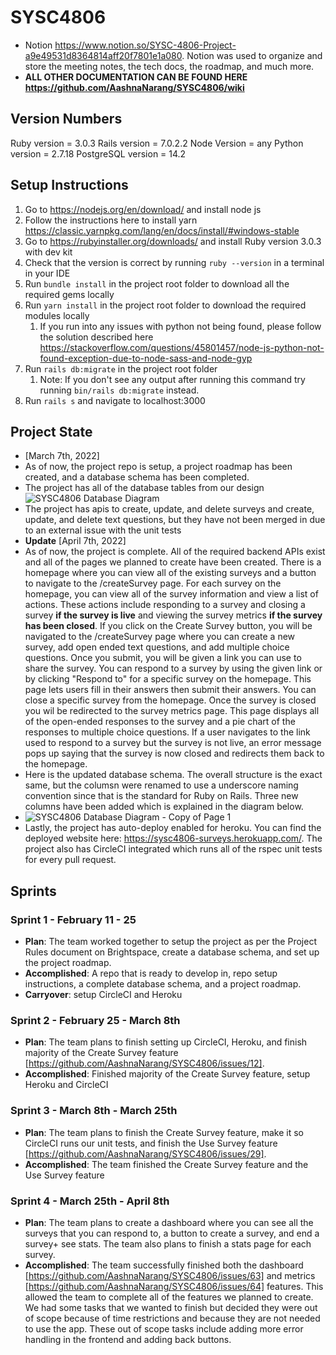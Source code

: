 
# SYSC4806
- Notion https://www.notion.so/SYSC-4806-Project-a9e49531d8364814aff20f7801e1a080. Notion was used to organize and store the meeting notes, the tech docs, the roadmap, and much more. 
- **ALL OTHER DOCUMENTATION CAN BE FOUND HERE https://github.com/AashnaNarang/SYSC4806/wiki**

## Version Numbers
Ruby version = 3.0.3
Rails version = 7.0.2.2
Node Version = any 
Python version = 2.7.18
PostgreSQL version = 14.2

## Setup Instructions
1. Go to https://nodejs.org/en/download/ and install node js
2. Follow the instructions here to install yarn https://classic.yarnpkg.com/lang/en/docs/install/#windows-stable
3. Go to https://rubyinstaller.org/downloads/ and install Ruby version 3.0.3 with dev kit
4. Check that the version is correct by running `ruby --version` in a terminal in your IDE
5. Run `bundle install` in the project root folder to download all the required gems locally
6. Run `yarn install` in the project root folder to download the required modules locally
    1. If you run into any issues with python not being found, please follow the solution described here https://stackoverflow.com/questions/45801457/node-js-python-not-found-exception-due-to-node-sass-and-node-gyp
7. Run `rails db:migrate` in the project root folder
    1. Note: If you don't see any output after running this command try running `bin/rails db:migrate` instead. 
8. Run `rails s` and navigate to localhost:3000

## Project State
- [March 7th, 2022]
- As of now, the project repo is setup, a project roadmap has been created, and a database schema has been completed.
- The project has all of the database tables from our design
![SYSC4806 Database Diagram](https://user-images.githubusercontent.com/46693188/157083897-56cc62a5-d83e-4f1f-9736-e3ae6a6e06b2.png)
- The project has apis to create, update, and delete surveys and create, update, and delete text questions, but they have not been merged in due to an external issue with the unit tests
- **Update** [April 7th, 2022]
- As of now, the project is complete. All of the required backend APIs exist and all of the pages we planned to create have been created. There is a homepage where you can view all of the existing surveys and a button to navigate to the /createSurvey page. For each survey on the homepage, you can view all of the survey information and view a list of actions. These actions include responding to a survey and closing a survey **if the survey is live** and viewing the survey metrics **if the survey has been closed**. If you click on the Create Survey button, you will be navigated to the /createSurvey page where you can create a new survey, add open ended text questions, and add multiple choice questions. Once you submit, you will be given a link you can use to share the survey. You can respond to a survey by using the given link or by clicking "Respond to" for a specific survey on the homepage. This page lets users fill in their answers then submit their answers. You can close a specific survey from the homepage. Once the survey is closed you wil be redirected to the survey metrics page. This page displays all of the open-ended responses to the survey and a pie chart of the responses to multiple choice questions. If a user navigates to the link used to respond to a survey but the survey is not live, an error message pops up saying that the survey is now closed and redirects them back to the homepage.
- Here is the updated database schema. The overall structure is the exact same, but the columsn were renamed to use a underscore naming convention since that is the standard for Ruby on Rails. Three new columns have been added which is explained in the diagram below.
- ![SYSC4806 Database Diagram - Copy of Page 1](https://user-images.githubusercontent.com/46693188/162253259-44f75431-dfeb-4f24-a9df-27e6eb19cdb1.png)
- Lastly, the project has auto-deploy enabled for heroku. You can find the deployed website here: https://sysc4806-surveys.herokuapp.com/. The project also has CircleCI integrated which runs all of the rspec unit tests for every pull request. 

## Sprints
### Sprint 1 - February 11 - 25
- **Plan**: The team worked together to setup the project as per the Project Rules document on Brightspace, create a database schema, and set up the project roadmap.
- **Accomplished**: A repo that is ready to develop in, repo setup instructions, a complete database schema, and a project roadmap. 
- **Carryover**: setup CircleCI and Heroku

### Sprint 2 - February 25 - March 8th
- **Plan**: The team plans to finish setting up CircleCI, Heroku, and finish majority of the Create Survey feature [https://github.com/AashnaNarang/SYSC4806/issues/12]. 
- **Accomplished**: Finished majority of the Create Survey feature, setup Heroku and CircleCI

### Sprint 3 - March 8th - March 25th
- **Plan**: The team plans to finish the Create Survey feature, make it so CircleCI runs our unit tests, and finish the Use Survey feature  [https://github.com/AashnaNarang/SYSC4806/issues/29].
- **Accomplished**: The team finished the Create Survey feature and the Use Survey feature

### Sprint 4 - March 25th - April 8th
- **Plan**: The team plans to create a dashboard where you can see all the surveys that you can respond to, a button to create a survey, and end a survey+ see stats. The team also plans to finish a stats page for each survey.
- **Accomplished**: The team successfully finished both the dashboard [https://github.com/AashnaNarang/SYSC4806/issues/63] and metrics [https://github.com/AashnaNarang/SYSC4806/issues/64] features. This allowed the team to complete all of the features we planned to create. We had some tasks that we wanted to finish but decided they were out of scope because of time restrictions and because they are not needed to use the app. These out of scope tasks include adding more error handling in the frontend and adding back buttons. 
